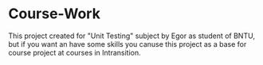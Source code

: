 # Course-Work
This project created for "Unit Testing" subject by Egor as student of BNTU, but if you want an have some skills you canuse this project as a base for course project at courses in Intransition.

